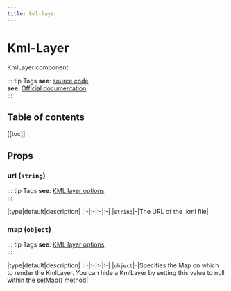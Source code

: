 ```yaml
---
title: kml-layer
---
```

# Kml-Layer
KmlLayer component

::: tip Tags
**see**: [source code](/guide/kml-layer.html#source-code)<br />**see**: [Official documentation](https://developers.google.com/maps/documentation/javascript/kmllayer)<br />
:::

## Table of contents
[[toc]]

## Props

### url (`string`)
::: tip Tags
**see**: [KML layer options](https://developers.google.com/maps/documentation/javascript/kmllayer#kml_layer_options)<br />
:::


|type|default|description|
|:-|:-|:-|:-|
|`string`|-|The URL of the .kml file|
### map (`object`)
::: tip Tags
**see**: [KML layer options](https://developers.google.com/maps/documentation/javascript/kmllayer#kml_layer_options)<br />
:::


|type|default|description|
|:-|:-|:-|:-|
|`object`|-|Specifies the Map on which to render the KmlLayer. You can hide a KmlLayer by setting this value to null within the setMap() method|

